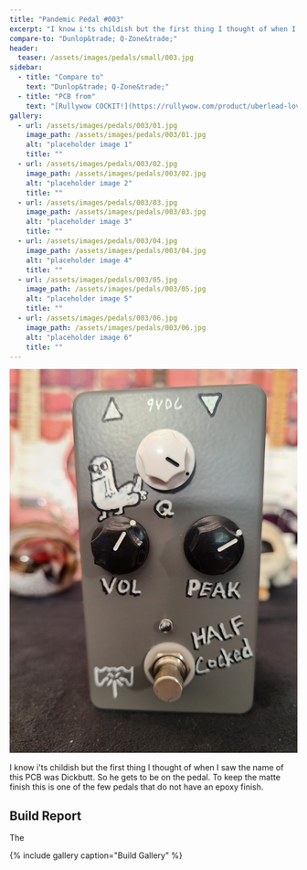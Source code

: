 ```yaml
---
title: "Pandemic Pedal #003"
excerpt: "I know i'ts childish but the first thing I thought of when I saw the name of this PCB was Dickbutt. So he gets to be on the pedal. To keep the matte finish this is one of the few pedals that do not have an epoxy finish."
compare-to: "Dunlop&trade; Q-Zone&trade;"
header:
  teaser: /assets/images/pedals/small/003.jpg
sidebar:
  - title: "Compare to"
    text: "Dunlop&trade; Q-Zone&trade;"
  - title: "PCB from"
    text: "[Rullywow COCKIT!](https://rullywow.com/product/uberlead-lovepedal-superlead-distortion-od-copy/)"
gallery:
  - url: /assets/images/pedals/003/01.jpg
    image_path: /assets/images/pedals/003/01.jpg
    alt: "placeholder image 1"
    title: ""
  - url: /assets/images/pedals/003/02.jpg
    image_path: /assets/images/pedals/003/02.jpg
    alt: "placeholder image 2"
    title: ""
  - url: /assets/images/pedals/003/03.jpg
    image_path: /assets/images/pedals/003/03.jpg
    alt: "placeholder image 3"
    title: ""
  - url: /assets/images/pedals/003/04.jpg
    image_path: /assets/images/pedals/003/04.jpg
    alt: "placeholder image 4"
    title: ""
  - url: /assets/images/pedals/003/05.jpg
    image_path: /assets/images/pedals/003/05.jpg
    alt: "placeholder image 5"
    title: ""
  - url: /assets/images/pedals/003/06.jpg
    image_path: /assets/images/pedals/003/06.jpg
    alt: "placeholder image 6"
    title: ""
---
```


![header](/assets/images/pedals/003.jpg)

I know i'ts childish but the first thing I thought of when I saw the name of this PCB was Dickbutt. So he gets to be on the pedal. To keep the matte finish this is one of the few pedals that do not have an epoxy finish.
## Build Report ##

The 

{% include gallery caption="Build Gallery" %}